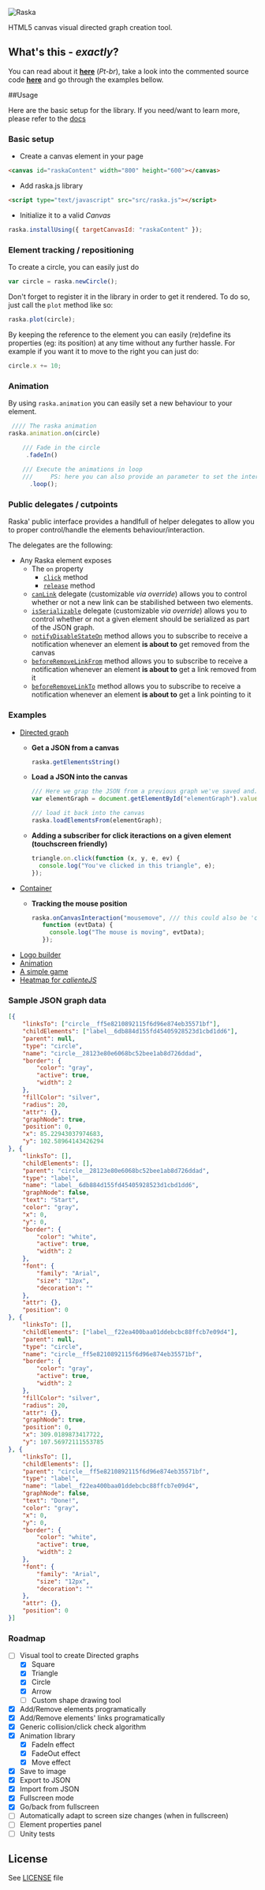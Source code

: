 ![Raska](logo.png "Raska.js")

HTML5 canvas visual directed graph creation tool.

## What's this - *exactly*?

You can read about it **[here](http://felipegte.com/2015/08/20/raska-criacaoexportacao-de-grafos-direcionados-usando-html5/)** (*Pt-br*), take a look into the commented source code 
**[here](http://felipegtx.github.io/Raska/docs/index.html)** and go through the examples bellow.

##Usage

Here are the basic setup for the library. If you need/want to learn more, please refer to the [docs](http://felipegtx.github.io/Raska/docs/index.html)

### Basic setup
- Create a canvas element in your page

```html
<canvas id="raskaContent" width="800" height="600"></canvas>
```

- Add raska.js library

```html
<script type="text/javascript" src="src/raska.js"></script>
```

- Initialize it to a valid *Canvas*

```javascript
raska.installUsing({ targetCanvasId: "raskaContent" });
```

### Element tracking / repositioning

To create a circle, you can easily just do

```javascript
var circle = raska.newCircle();
```

Don't forget to register it in the library in order to get it rendered. To do so, just call the ```plot``` method like so:

```javascript
raska.plot(circle);
```

By keeping the reference to the element you can easily (re)define its properties (eg: its position) at any time without any further hassle. For example if you want it to move to the right you can just do:

```javascript
circle.x += 10;
```

### Animation

By using ```raska.animation``` you can easily set a new behaviour to your element. 

```javascript
 //// The raska animation
raska.animation.on(circle)

    /// Fade in the circle
     .fadeIn()
     
    /// Execute the animations in loop 
    ///     PS: here you can also provide an parameter to set the interval beteween animations
      .loop();
```

### Public delegates / cutpoints

Raska' public interface provides a handlfull of helper delegates to allow you to proper control/handle the elements behaviour/interaction. 

The delegates are the following:
* Any Raska element exposes
  * The ```on``` property
     * [```click```](http://felipegtx.github.io/Raska/docs/classes/_basicElement.html#method-click) method
     * [```release```](http://felipegtx.github.io/Raska/docs/classes/_basicElement.html#method-release) method
  * [```canLink```](http://felipegtx.github.io/Raska/docs/classes/_basicElement.html#method-canLink) delegate (customizable *via override*) allows you to control whether or not a new link can be stabilished between two elements.
  * [```isSerializable```](http://felipegtx.github.io/Raska/docs/classes/_basicElement.html#method-isSerializable) delegate (customizable *via override*) allows you to control whether or not a given element should be serialized as part of the JSON graph.
  * [```notifyDisableStateOn```](http://felipegtx.github.io/Raska/docs/classes/_basicElement.html#method-notifyDisableStateOn) method allows you to subscribe to receive a notification whenever an element **is about to** get removed from the canvas
  * [```beforeRemoveLinkFrom```](http://felipegtx.github.io/Raska/docs/classes/_basicElement.html#method-beforeRemoveLinkFrom) method allows you to subscribe to receive a notification whenever an element **is about to** get a link removed from it
  * [```beforeRemoveLinkTo```](http://felipegtx.github.io/Raska/docs/classes/_basicElement.html#method-beforeRemoveLinkFrom) method allows you to subscribe to receive a notification whenever an element **is about to** get a link pointing to it

### Examples

- [Directed graph](http://felipegtx.github.io/RaskSample.html) 
   - **Get a JSON from a canvas**
      ```javascript
      raska.getElementsString()
      ```
      
   - **Load a JSON into the canvas**
      ```javascript
      /// Here we grap the JSON from a previous graph we've saved and...
      var elementGraph = document.getElementById("elementGraph").value;
      
      /// load it back into the canvas
      raska.loadElementsFrom(elementGraph);
      ```
   - **Adding a subscriber for click iteractions on a given element (touchscreen friendly)**
   
      ```javascript
      triangle.on.click(function (x, y, e, ev) {
        console.log("You've clicked in this triangle", e);
      });
      ```
- [Container](http://felipegtx.github.io/Raska/samples/ContainerSample.html)
   - **Tracking the mouse position**
   
      ```javascript
      raska.onCanvasInteraction("mousemove", /// this could also be 'click'
         function (evtData) {
           console.log("The mouse is moving", evtData);
         });
      ```
- [Logo builder](http://felipegtx.github.io/Raska/samples/LogoBuilder.html)
- [Animation](http://felipegtx.github.io/Raska/samples/AnimationSample.html)
- [A simple game](http://felipegtx.github.io/Raska/samples/AnimationSample2.html)
- [Heatmap for *calienteJS*](https://github.com/felipegtx/calienteJs)

### Sample JSON graph data
```json
[{
    "linksTo": ["circle__ff5e8210892115f6d96e874eb35571bf"],
    "childElements": ["label__6db884d155fd45405928523d1cbd1dd6"],
    "parent": null,
    "type": "circle",
    "name": "circle__28123e80e6068bc52bee1ab8d726ddad",
    "border": {
        "color": "gray",
        "active": true,
        "width": 2
    },
    "fillColor": "silver",
    "radius": 20,
    "attr": {},
    "graphNode": true,
    "position": 0,
    "x": 85.22943037974683,
    "y": 102.58964143426294
}, {
    "linksTo": [],
    "childElements": [],
    "parent": "circle__28123e80e6068bc52bee1ab8d726ddad",
    "type": "label",
    "name": "label__6db884d155fd45405928523d1cbd1dd6",
    "graphNode": false,
    "text": "Start",
    "color": "gray",
    "x": 0,
    "y": 0,
    "border": {
        "color": "white",
        "active": true,
        "width": 2
    },
    "font": {
        "family": "Arial",
        "size": "12px",
        "decoration": ""
    },
    "attr": {},
    "position": 0
}, {
    "linksTo": [],
    "childElements": ["label__f22ea400baa01ddebcbc88ffcb7e09d4"],
    "parent": null,
    "type": "circle",
    "name": "circle__ff5e8210892115f6d96e874eb35571bf",
    "border": {
        "color": "gray",
        "active": true,
        "width": 2
    },
    "fillColor": "silver",
    "radius": 20,
    "attr": {},
    "graphNode": true,
    "position": 0,
    "x": 309.0189873417722,
    "y": 107.56972111553785
}, {
    "linksTo": [],
    "childElements": [],
    "parent": "circle__ff5e8210892115f6d96e874eb35571bf",
    "type": "label",
    "name": "label__f22ea400baa01ddebcbc88ffcb7e09d4",
    "graphNode": false,
    "text": "Done!",
    "color": "gray",
    "x": 0,
    "y": 0,
    "border": {
        "color": "white",
        "active": true,
        "width": 2
    },
    "font": {
        "family": "Arial",
        "size": "12px",
        "decoration": ""
    },
    "attr": {},
    "position": 0
}]
```

### Roadmap
- [ ] Visual tool to create Directed graphs
  - [x] Square
  - [x] Triangle
  - [x] Circle
  - [x] Arrow
  - [ ] Custom shape drawing tool
- [x] Add/Remove elements programatically
- [x] Add/Remove elements' links programatically
- [x] Generic collision/click check algorithm
- [x] Animation library
    - [x] FadeIn effect
    - [x] FadeOut effect
    - [x] Move effect
- [x] Save to image
- [x] Export to JSON
- [x] Import from JSON
- [x] Fullscreen mode
 - [x] Go/back from fullscreen
 - [ ] Automatically adapt to screen size changes (when in fullscreen)
- [ ] Element properties panel
- [ ] Unity tests

## License
See [LICENSE](https://github.com/felipegtx/Raska/blob/master/LICENSE) file
